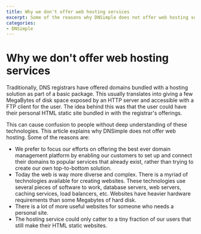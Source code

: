 ```yaml
---
title: Why we don't offer web hosting services
excerpt: Some of the reasons why DNSimple does not offer web hosting services.
categories:
- DNSimple
---
```


# Why we don't offer web hosting services

Traditionally, DNS registrars have offered domains bundled with a hosting solution as part of a basic package. This usually translates into giving a few MegaBytes of disk space exposed by an HTTP server and accessible with a FTP client for the user. The idea behind this was that the user could have their personal HTML static site bundled in with the registrar's offerings.

This can cause confusion to people without deep understanding of these technologies. This article explains why DNSimple does not offer web hosting. Some of the reasons are:

- We prefer to focus our efforts on offering the best ever domain management platform by enabling our customers to set up and connect their domains to popular services that already exist, rather than trying to create our own top-to-bottom solution.
- Today the web is way more diverse and complex. There is a myriad of technologies available for creating websites. These technologies use several pieces of software to work, database servers, web servers, caching services, load balancers, etc. Websites have heavier hardware requirements than some Megabytes of hard disk.
- There is a lot of more useful websites for someone who needs a personal site.
- The hosting service could only catter to a tiny fraction of our users that still make their HTML static websites.


